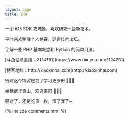 ```yaml
---
layout: page
title: 心海 
---
```


一个 iOS SDK 攻城狮，喜欢研究一些新技术。
<p>
平时喜欢整理个人博客，逛逛技术论坛。
<p>
了解一些 PHP 基本概念和 Python 的简单用法。
<p>
<p>
[斗鱼恰鸡直播：2124761](https://www.douyu.com/2124761)
<p>
<p>
[博客地址：http://xiaoxinhai.com](http://xiaoxinhai.com)
<p>
<p>
搭建这个博客是为了学习更多的 🧀🧀🧀
<p>
<p>
坐标武汉青山，欢迎来怼 👻👻👻
<p>
<p>
啊对了，还是吃货一枚，溜了溜了~
<p>
<p> 


{% include comments.html %}

